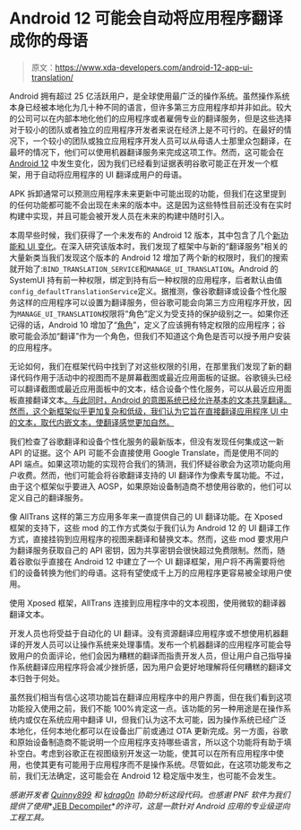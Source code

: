 # Android 12 可能会自动将应用程序翻译成你的母语

> 原文：<https://www.xda-developers.com/android-12-app-ui-translation/>

Android 拥有超过 25 亿活跃用户，是全球使用最广泛的操作系统。虽然操作系统本身已经被本地化为几十种不同的语言，但许多第三方应用程序却并非如此。较大的公司可以在内部本地化他们的应用程序或者雇佣专业的翻译服务，但是这些选择对于较小的团队或者独立的应用程序开发者来说在经济上是不可行的。在最好的情况下，一个较小的团队或独立应用程序开发人员可以从母语人士那里众包翻译，在最坏的情况下，他们可以使用机器翻译服务来完成这项工作。然而，这可能会在 [Android 12](https://www.xda-developers.com/android-12/) 中发生变化，因为我们已经看到证据表明谷歌可能正在开发一个框架，用于自动将应用程序的 UI 翻译成用户的母语。

APK 拆卸通常可以预测应用程序未来更新中可能出现的功能，但我们在这里提到的任何功能都可能不会出现在未来的版本中。这是因为这些特性目前还没有在实时构建中实现，并且可能会被开发人员在未来的构建中随时引入。

本周早些时候，我们获得了一个未发布的 Android 12 版本，其中包含了几个[新功能和 UI 变化](https://www.xda-developers.com/android-12-beta-features-leak/)。在深入研究该版本时，我们发现了框架中与新的“翻译服务”相关的大量新类当我们发现这个版本的 Android 12 增加了两个新的权限时，我们的搜索就开始了:`BIND_TRANSLATION_SERVICE`和`MANAGE_UI_TRANSLATION`。Android 的 SystemUI 持有前一种权限，绑定到持有后一种权限的应用程序，后者默认由值`config_defaultTranslationService`定义。据推测，像谷歌翻译或设备个性化服务这样的应用程序可以设置为翻译服务，但谷歌可能会向第三方应用程序开放，因为`MANAGE_UI_TRANSLATION`权限将“角色”定义为受支持的保护级别之一。如果你还记得的话，Android 10 增加了“[角色](https://developer.android.com/reference/android/app/role/RoleManager)”，定义了应该拥有特定权限的应用程序；谷歌可能会添加“翻译”作为一个角色，但我们不知道这个角色是否可以授予用户安装的应用程序。

无论如何，我们在框架代码中找到了对这些权限的引用，在那里我们发现了新的翻译代码作用于活动中的视图而不是屏幕截图或最近应用面板的证据。谷歌镜头已经可以翻译截图或最近应用面板中的文本，结合设备个性化服务，可以从最近应用面板直接翻译文本[。与此同时，Android 的意图系统已经允许基本的文本共享翻译。然而，这个新框架似乎更加复杂和低级，我们认为它旨在直接翻译应用程序 UI 中的文本，取代内嵌文本，使翻译感觉更加自然。](https://www.xda-developers.com/android-12-recents-panel-adds-helpful-translate-suggestions/)

我们检查了谷歌翻译和设备个性化服务的最新版本，但没有发现任何集成这一新 API 的证据。这个 API 可能不会直接使用 Google Translate，而是使用不同的 API 端点。如果这项功能的实现符合我们的猜测，我们怀疑谷歌会为这项功能向用户收费。然而，他们可能会将谷歌翻译支持的 UI 翻译作为像素专属功能。不过，由于这个框架似乎要进入 AOSP，如果原始设备制造商不想使用谷歌的，他们可以定义自己的翻译服务。

像 AllTrans 这样的第三方应用多年来一直提供自己的 UI 翻译功能。在 Xposed 框架的支持下，这些 mod 的工作方式类似于我们认为 Android 12 的 UI 翻译工作方式，直接挂钩到应用程序的视图来翻译和替换文本。然而，这些 mod 要求用户为翻译服务获取自己的 API 密钥，因为共享密钥会很快超过免费限制。然而，随着谷歌似乎直接在 Android 12 中建立了一个 UI 翻译框架，用户将不再需要将他们的设备转换为他们的母语。这将有望使成千上万的应用程序更容易被全球用户使用。

使用 Xposed 框架，AllTrans 连接到应用程序中的文本视图，使用微软的翻译器翻译文本。

开发人员也将受益于自动化的 UI 翻译。没有资源翻译应用程序或不想使用机器翻译的开发人员可以让操作系统来处理事情。发布一个机器翻译的应用程序可能会导致用户的负面评论，他们会因为糟糕的翻译而指责开发人员，但让用户自己指导操作系统翻译应用程序将会减少挫折感，因为用户会更好地理解将任何糟糕的翻译文本归咎于何处。

虽然我们相当有信心这项功能旨在翻译应用程序中的用户界面，但在我们看到这项功能投入使用之前，我们不能 100%肯定这一点。该功能的另一种用途是在操作系统内或仅在系统应用中翻译 UI，但我们认为这不太可能，因为操作系统已经广泛本地化，任何本地化都可以在设备出厂前或通过 OTA 更新完成。另一方面，谷歌和原始设备制造商不能说明一个应用程序支持哪些语言，所以这个功能将有助于填补空白。考虑到谷歌正在视图级别开发这一功能，使其可以在所有应用程序中使用，也使其更有可能用于应用程序而不是操作系统。尽管如此，在这项功能发布之前，我们无法确定，这可能会在 Android 12 稳定版中发生，也可能不会发生。

*感谢开发者 [Quinny899](https://forum.xda-developers.com/m/quinny899.3563640/) 和 [kdrag0n](https://forum.xda-developers.com/m/kdrag0n.7291478/) 协助分析这段代码。也感谢 PNF 软件为我们提供了使用**[JEB Decompiler](https://www.pnfsoftware.com/?aid=xdadev)**的许可，这是一款针对 Android 应用的专业级逆向工程工具。*